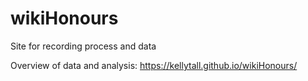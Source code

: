 # wikiHonours

Site for recording process and data

Overview of data and analysis: https://kellytall.github.io/wikiHonours/
